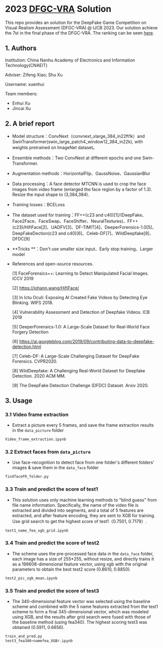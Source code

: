 # 2023 [DFGC-VRA](https://codalab.lisn.upsaclay.fr/competitions/10754) Solution 
This repo provides an solution for the DeepFake Game Competition on Visual Realism Assessment (DFGC-VRA) @ IJCB 2023. Our solution achieve the 7st in the final phase of the DFGC-VRA. The ranking can be seen [here](https://codalab.lisn.upsaclay.fr/competitions/10754#results).
## 1. Authors

Institution: China Nanhu Academy of Electronics and Information Technology(CNAEIT)

Adviser: Zifeng Xiao; Shu Xu

Username: xuenhui

Team members:

- Enhui Xu
- Jincai Xu

##  2. A brief report

- Model structure：ConvNext（convnext_xlarge_384_in22ft1k）and SwinTransformer(swin_large_patch4_window12_384_in22k), with weights pretrained on ImageNet dataset。

- Ensemble methods：Two ConvNext at different epochs and one Swin-Transformer.

- Augmentation methods：HorizontalFlip、GaussNoise、GaussianBlur

- Data processing：A face detector MTCNN is used to crop the face images from video frame (enlarged the face region by a factor of 1.3). Resize the input shape to (3,384,384).

- Training losses：BCELoss

- The dataset used for training：FF++(c23 and c40)[1]/(DeepFake、Face2Face、FaceSwap、FaceShifter、NeuralTextures)、FF++(c23)/HifiFace[2]、UADFV[3]、DF-TIMIT[4]、DeeperForensics-1.0[5]、DeepFakeDection(c23 and c40)[6]、Celeb-DF[7]、WildDeepfake[8]、DFDC[9]

- **Tricks **：Don't use smaller size input、Early stop training、Larger model

- References and open-source resources.

  [1] FaceForensics++: Learning to Detect Manipulated Facial Images. ICCV 2019

  [2] https://johann.wang/HifiFace/

  [3] In Ictu Oculi: Exposing AI Created Fake Videos by Detecting Eye Blinking. WIFS 2018.

  [4] Vulnerability Assessment and Detection of Deepfake Videos. ICB 2019

  [5] DeeperForensics-1.0: A Large-Scale Dataset for Real-World Face Forgery Detection

  [6] https://ai.googleblog.com/2019/09/contributing-data-to-deepfake-detection.html

  [7] Celeb-DF: A Large-Scale Challenging Dataset for DeepFake Forensics. CVPR2020.

  [8] WildDeepfake: A Challenging Real-World Dataset for Deepfake Detection. 2020 ACM MM.

  [9] The DeepFake Detection Challenge (DFDC) Dataset. Arxiv 2020.
  
## 3. Usage
  
### 3.1 Video frame extraction

- Extract a picture every 5 frames, and save the frame extraction results in the `data_picture` folder

```python
Video_frame_extraction.ipynb
```
### 3.2 Extract faces from `data_picture`

- Use face-recognition to detect face from one folder's different folders' images & save them in the `data_face` folder

```python
findfaceFR_folder.py
```
### 3.3 Train and predict the score of test1
- This solution uses only machine learning methods to "blind guess" from file name information. Specifically, the name of the video file is extracted and divided into segments, and a total of 5 features are extracted, and after feature encoding, they are sent to XGB for training. Use grid search to get the highest score of test1（0.7501, 0.7179）.

```python
test1_name_fea_xgb_grid.ipynb
```

### 3.4 Train and predict the score of test2

- The scheme uses the pre-processed face data in the `data_face` folder, each image has a size of 255*255, without resize, and directly trains it as a 196608-dimensional feature vector, using xgb with the original parameters to obtain the best test2 score (0.8610, 0.8850).

```python
test2_pic_xgb_mean.ipynb
```

### 3.5 Train and predict the score of test3
- The 340-dimensional feature vector was selected using the baseline scheme and combined with the 5 name features extracted from the test1 scheme to form a final 345-dimensional vector, which was modeled using XGB, and the results after grid search were fused with those of the baseline method (using fea340). The highest scoring test3 was obtained (0.5911, 0.6656).

```python
train_and_pred.py
test3_fea340+namefea_XGBr.ipynb
```
  
  
  
  
  
  
  
  
  
  
  
  
  
  
  
  
  
  


